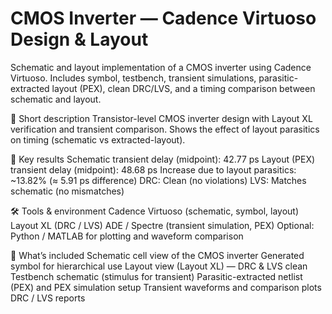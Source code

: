 # CMOS Inverter — Cadence Virtuoso Design & Layout

Schematic and layout implementation of a CMOS inverter using Cadence Virtuoso. Includes symbol, testbench, transient simulations, parasitic-extracted layout (PEX), clean DRC/LVS, and a timing comparison between schematic and layout.

📌 Short description
Transistor-level CMOS inverter design with Layout XL verification and transient comparison. Shows the effect of layout parasitics on timing (schematic vs extracted-layout).

📝 Key results
Schematic transient delay (midpoint): 42.77 ps
Layout (PEX) transient delay (midpoint): 48.68 ps
Increase due to layout parasitics: ~13.82% (≈ 5.91 ps difference)
DRC: Clean (no violations)
LVS: Matches schematic (no mismatches)

🛠 Tools & environment
Cadence Virtuoso (schematic, symbol, layout)
Layout XL (DRC / LVS)
ADE / Spectre (transient simulation, PEX)
Optional: Python / MATLAB for plotting and waveform comparison

🔧 What’s included
Schematic cell view of the CMOS inverter
Generated symbol for hierarchical use
Layout view (Layout XL) — DRC & LVS clean
Testbench schematic (stimulus for transient)
Parasitic-extracted netlist (PEX) and PEX simulation setup
Transient waveforms and comparison plots
DRC / LVS reports
